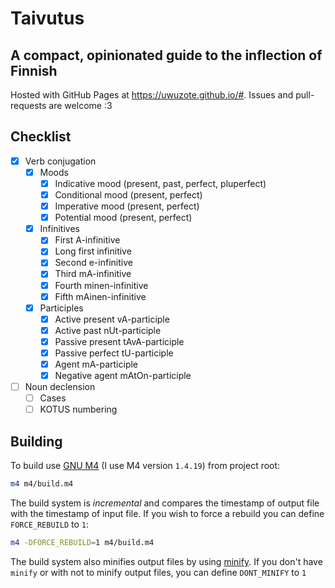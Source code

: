 # Taivutus
## A compact, opinionated guide to the inflection of Finnish

Hosted with GitHub Pages at <https://uwuzote.github.io/#>.
Issues and pull-requests are welcome :3

## Checklist
- [x] Verb conjugation
  - [x] Moods
    - [x] Indicative mood (present, past, perfect, pluperfect)
    - [x] Conditional mood (present, perfect)
    - [x] Imperative mood (present, perfect)
    - [x] Potential mood (present, perfect)
  - [x] Infinitives
    - [x] First A-infinitive
    - [x] Long first infinitive
    - [x] Second e-infinitive
    - [x] Third mA-infinitive
    - [x] Fourth minen-infinitive
    - [x] Fifth mAinen-infinitive
  - [x] Participles
    - [x] Active present vA-participle
    - [x] Active past nUt-participle
    - [x] Passive present tAvA-participle
    - [x] Passive perfect tU-participle
    - [x] Agent mA-participle
    - [x] Negative agent mAtOn-participle
- [ ] Noun declension
  - [ ] Cases
  - [ ] KOTUS numbering

## Building
To build use [GNU M4](https://www.gnu.org/software/m4/m4.html)
(I use M4 version `1.4.19`) from project root:
```sh
m4 m4/build.m4
```
The build system is _incremental_ and compares the timestamp of output file
with the timestamp of input file. If you wish to force a rebuild you can define
`FORCE_REBUILD` to `1`:
```sh
m4 -DFORCE_REBUILD=1 m4/build.m4
```
The build system also minifies output files by using [minify](https://github.com/tdewolff/minify/).
If you don't have `minify` or with not to minify output files, you can define `DONT_MINIFY` to `1`
